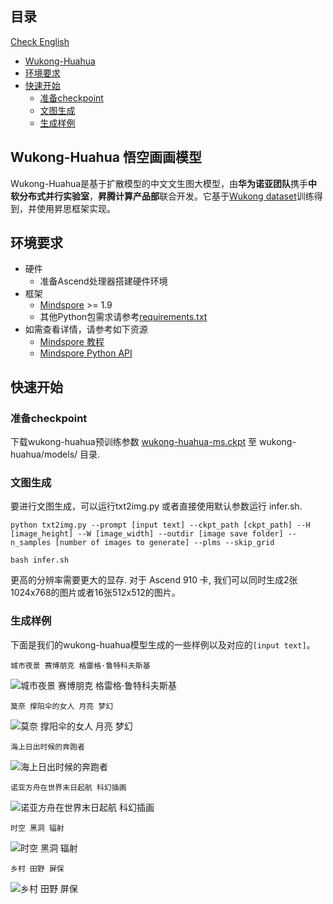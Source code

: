 ## 目录

[Check English](./README_EN.md)

- [Wukong-Huahua](#wukong-huahua模型)
- [环境要求](#环境要求)
- [快速开始](#快速开始)
    - [准备checkpoint](#准备checkpoint)
    - [文图生成](#文图生成)
    - [生成样例](#生成样例)


## Wukong-Huahua 悟空画画模型

Wukong-Huahua是基于扩散模型的中文文生图大模型，由**华为诺亚团队**携手**中软分布式并行实验室**，**昇腾计算产品部**联合开发。它基于[Wukong dataset](https://wukong-dataset.github.io/wukong-dataset/)训练得到，并使用昇思框架实现。

## 环境要求

- 硬件
    - 准备Ascend处理器搭建硬件环境
- 框架
    - [Mindspore](https://www.mindspore.cn/ "Mindspore") >= 1.9
    - 其他Python包需求请参考[requirements.txt](./requirements.txt)
- 如需查看详情，请参考如下资源
    - [Mindspore 教程](https://www.mindspore.cn/tutorials/zh-CN/master/index.html)
    - [Mindspore Python API](https://www.mindspore.cn/docs/zh-CN/master/index.html)

## 快速开始
### 准备checkpoint
下载wukong-huahua预训练参数 [wukong-huahua-ms.ckpt](https://download.mindspore.cn/toolkits/minddiffusion/wukong-huahua/wukong-huahua-ms.ckpt) 至 wukong-huahua/models/ 目录.


### 文图生成
要进行文图生成，可以运行txt2img.py 或者直接使用默认参数运行 infer.sh.
```shell
python txt2img.py --prompt [input text] --ckpt_path [ckpt_path] --H [image_height] --W [image_width] --outdir [image save folder] --n_samples [number of images to generate] --plms --skip_grid
```

```shell
bash infer.sh
```

更高的分辨率需要更大的显存. 对于 Ascend 910 卡, 我们可以同时生成2张1024x768的图片或者16张512x512的图片。

### 生成样例
下面是我们的wukong-huahua模型生成的一些样例以及对应的`[input text]`。
```
城市夜景 赛博朋克 格雷格·鲁特科夫斯基
```
![城市夜景 赛博朋克 格雷格·鲁特科夫斯基](demo/城市夜景%20赛博朋克%20格雷格·鲁特科夫斯基.png)

```
莫奈 撑阳伞的女人 月亮 梦幻
```
![莫奈 撑阳伞的女人 月亮 梦幻](demo/莫奈%20撑阳伞的女人%20月亮%20梦幻.png)
```
海上日出时候的奔跑者
```
![海上日出时候的奔跑者](demo/海上日出时候的奔跑者.png)
```
诺亚方舟在世界末日起航 科幻插画
```
![诺亚方舟在世界末日起航 科幻插画](demo/诺亚方舟在世界末日起航%20科幻插画.png)
```
时空 黑洞 辐射
```
![时空 黑洞 辐射](demo/时空%20黑洞%20辐射.png)
```
乡村 田野 屏保
```
![乡村 田野 屏保](demo/乡村%20田野%20屏保.png)